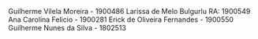 
Guilherme Vilela Moreira - 1900486
Larissa de Melo Bulgurlu
RA: 1900549
Ana Carolina Felicio - 1900281
Erick de Oliveira Fernandes - 1900550
Guilherme Nunes da Silva - 1802513